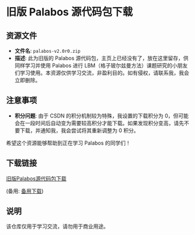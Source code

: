 # 旧版 Palabos 源代码包下载

## 资源文件
- **文件名**: `palabos-v2.0r0.zip`
- **描述**: 此为旧版的 Palabos 源代码包，主页上已经没有了，放在这里留存，供同样学习并使用 Palabos 进行 LBM（格子玻尔兹曼方法）课题研究的小朋友们学习使用。本资源仅供学习交流，非盈利目的。如有侵权，请联系我，我会立即删除。

## 注意事项
- **积分问题**: 由于 CSDN 的积分机制较为特殊，我设置的下载积分为 0，但可能会在一段时间后自动变为需要较高积分才能下载。如果发现积分变高，请先不要下载，并通知我，我会尝试将其重新调整为 0 积分。

希望这个资源能够帮助到正在学习 Palabos 的同学们！

## 下载链接
[旧版Palabos源代码包下载](https://pan.quark.cn/s/e3d26241736b) 

(备用: [备用下载](https://pan.baidu.com/s/1NwjiPkA9h77NfrDFGyWQLg?pwd=1234))

## 说明

该仓库仅用于学习交流，请勿用于商业用途。
